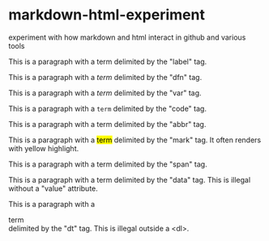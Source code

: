 # markdown-html-experiment
experiment with how markdown and html interact in github and various tools

This is a paragraph with a <label>term</label> delimited by the "label" tag.

This is a paragraph with a <dfn>term</dfn> delimited by the "dfn" tag.

This is a paragraph with a <var>term</var> delimited by the "var" tag.

This is a paragraph with a <code>term</code> delimited by the "code" tag.

This is a paragraph with a <abbr>term</abbr> delimited by the "abbr" tag.

This is a paragraph with a <mark>term</mark> delimited by the "mark" tag. It often renders with yellow highlight.

This is a paragraph with a <span>term</span> delimited by the "span" tag.

This is a paragraph with a <data>term</data> delimited by the "data" tag. This is illegal without a "value" attribute.

This is a paragraph with a <dt>term</dt> delimited by the "dt" tag. This is illegal outside a &lt;dl&gt;.

